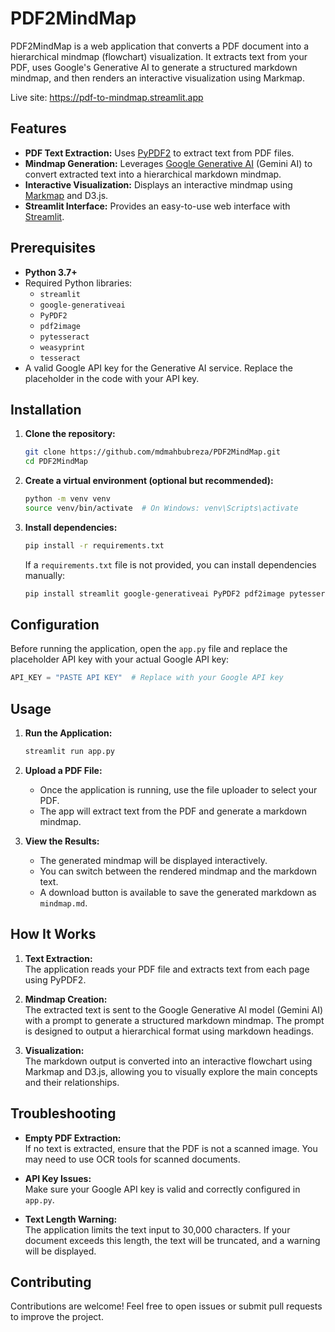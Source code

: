 # PDF2MindMap

PDF2MindMap is a web application that converts a PDF document into a hierarchical mindmap (flowchart) visualization. It extracts text from your PDF, uses Google's Generative AI to generate a structured markdown mindmap, and then renders an interactive visualization using Markmap.

Live site: https://pdf-to-mindmap.streamlit.app

## Features

- **PDF Text Extraction:** Uses [PyPDF2](https://pypi.org/project/PyPDF2/) to extract text from PDF files.
- **Mindmap Generation:** Leverages [Google Generative AI](https://developers.generativeai.google/) (Gemini AI) to convert extracted text into a hierarchical markdown mindmap.
- **Interactive Visualization:** Displays an interactive mindmap using [Markmap](https://markmap.js.org/) and D3.js.
- **Streamlit Interface:** Provides an easy-to-use web interface with [Streamlit](https://streamlit.io/).

## Prerequisites

- **Python 3.7+**
- Required Python libraries:
  - `streamlit`
  - `google-generativeai`
  - `PyPDF2`
  - `pdf2image`
  - `pytesseract`
  - `weasyprint`
  - `tesseract`
- A valid Google API key for the Generative AI service. Replace the placeholder in the code with your API key.

## Installation

1. **Clone the repository:**

   ```bash
   git clone https://github.com/mdmahbubreza/PDF2MindMap.git
   cd PDF2MindMap
   ```

2. **Create a virtual environment (optional but recommended):**

   ```bash
   python -m venv venv
   source venv/bin/activate  # On Windows: venv\Scripts\activate
   ```

3. **Install dependencies:**

   ```bash
   pip install -r requirements.txt
   ```

   If a `requirements.txt` file is not provided, you can install dependencies manually:

   ```bash
   pip install streamlit google-generativeai PyPDF2 pdf2image pytesseract weasyprint tesseract
   ```

## Configuration

Before running the application, open the `app.py` file and replace the placeholder API key with your actual Google API key:

```python
API_KEY = "PASTE API KEY"  # Replace with your Google API key
```

## Usage

1. **Run the Application:**

   ```bash
   streamlit run app.py
   ```

2. **Upload a PDF File:**
   - Once the application is running, use the file uploader to select your PDF.
   - The app will extract text from the PDF and generate a markdown mindmap.

3. **View the Results:**
   - The generated mindmap will be displayed interactively.
   - You can switch between the rendered mindmap and the markdown text.
   - A download button is available to save the generated markdown as `mindmap.md`.

## How It Works

1. **Text Extraction:**  
   The application reads your PDF file and extracts text from each page using PyPDF2.

2. **Mindmap Creation:**  
   The extracted text is sent to the Google Generative AI model (Gemini AI) with a prompt to generate a structured markdown mindmap. The prompt is designed to output a hierarchical format using markdown headings.

3. **Visualization:**  
   The markdown output is converted into an interactive flowchart using Markmap and D3.js, allowing you to visually explore the main concepts and their relationships.

## Troubleshooting

- **Empty PDF Extraction:**  
  If no text is extracted, ensure that the PDF is not a scanned image. You may need to use OCR tools for scanned documents.

- **API Key Issues:**  
  Make sure your Google API key is valid and correctly configured in `app.py`.

- **Text Length Warning:**  
  The application limits the text input to 30,000 characters. If your document exceeds this length, the text will be truncated, and a warning will be displayed.

## Contributing

Contributions are welcome! Feel free to open issues or submit pull requests to improve the project.
